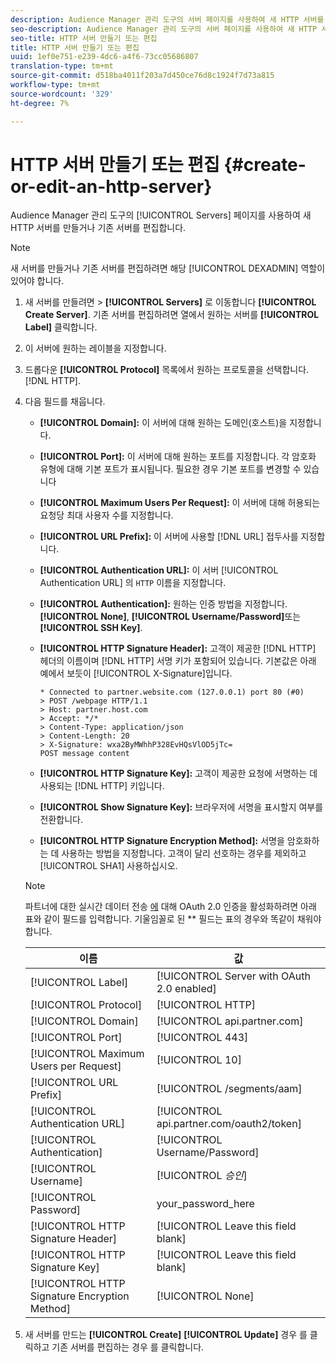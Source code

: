 ```yaml
---
description: Audience Manager 관리 도구의 서버 페이지를 사용하여 새 HTTP 서버를 만들거나 기존 서버를 편집합니다.
seo-description: Audience Manager 관리 도구의 서버 페이지를 사용하여 새 HTTP 서버를 만들거나 기존 서버를 편집합니다.
seo-title: HTTP 서버 만들기 또는 편집
title: HTTP 서버 만들기 또는 편집
uuid: 1ef0e751-e239-4dc6-a4f6-73cc05686807
translation-type: tm+mt
source-git-commit: d518ba4011f203a7d450ce76d8c1924f7d73a815
workflow-type: tm+mt
source-wordcount: '329'
ht-degree: 7%

---
```



# HTTP 서버 만들기 또는 편집 {#create-or-edit-an-http-server}

Audience Manager 관리 도구의 [!UICONTROL Servers] 페이지를 사용하여 새 HTTP 서버를 만들거나 기존 서버를 편집합니다.

>[!NOTE]
>
>새 서버를 만들거나 기존 서버를 편집하려면 해당 [!UICONTROL DEXADMIN] 역할이 있어야 합니다.

1. 새 서버를 만들려면 > **[!UICONTROL Servers]** 로 이동합니다 **[!UICONTROL Create Server]**. 기존 서버를 편집하려면 열에서 원하는 서버를 **[!UICONTROL Label]** 클릭합니다.
1. 이 서버에 원하는 레이블을 지정합니다.
1. 드롭다운 **[!UICONTROL Protocol]** 목록에서 원하는 프로토콜을 선택합니다. [!DNL HTTP].
1. 다음 필드를 채웁니다.

   * **[!UICONTROL Domain]:** 이 서버에 대해 원하는 도메인(호스트)을 지정합니다.
   * **[!UICONTROL Port]:** 이 서버에 대해 원하는 포트를 지정합니다. 각 암호화 유형에 대해 기본 포트가 표시됩니다. 필요한 경우 기본 포트를 변경할 수 있습니다
   * **[!UICONTROL Maximum Users Per Request]:** 이 서버에 대해 허용되는 요청당 최대 사용자 수를 지정합니다.
   * **[!UICONTROL URL Prefix]:** 이 서버에 사용할 [!DNL URL] 접두사를 지정합니다.
   * **[!UICONTROL Authentication URL]:** 이 서버 [!UICONTROL Authentication URL] 의 `HTTP` 이름을 지정합니다.
   * **[!UICONTROL Authentication]:** 원하는 인증 방법을 지정합니다. **[!UICONTROL None]**, **[!UICONTROL Username/Password]**&#x200B;또는 **[!UICONTROL SSH Key]**.
   * **[!UICONTROL HTTP Signature Header]:** 고객이 제공한 [!DNL HTTP] 헤더의 이름이며 [!DNL HTTP] 서명 키가 포함되어 있습니다. 기본값은 아래 예에서 보듯이 [!UICONTROL X-Signature]입니다.

      ```
      * Connected to partner.website.com (127.0.0.1) port 80 (#0)
      > POST /webpage HTTP/1.1
      > Host: partner.host.com
      > Accept: */*
      > Content-Type: application/json
      > Content-Length: 20
      > X-Signature: wxa2ByMWhhP328EvHQsVlOD5jTc=
      POST message content
      ```

   * **[!UICONTROL HTTP Signature Key]:** 고객이 제공한 요청에 서명하는 데 사용되는 [!DNL HTTP] 키입니다.
   * **[!UICONTROL Show Signature Key]:** 브라우저에 서명을 표시할지 여부를 전환합니다.
   * **[!UICONTROL HTTP Signature Encryption Method]:** 서명을 암호화하는 데 사용하는 방법을 지정합니다. 고객이 달리 선호하는 경우를 제외하고 [!UICONTROL SHA1] 사용하십시오.

   >[!NOTE]
   >
   >파트너에 대한 실시간 데이터 전송 [에](https://docs.adobe.com/help/en/audience-manager/user-guide/implemenation-integration-guides/receiving-audience-data/real-time-outbound-transfers/oauth-in-outbound-transfers.html) 대해 OAuth 2.0 인증을 활성화하려면 아래 표와 같이 필드를 입력합니다. 기울임꼴로 된 ** 필드는 표의 경우와 똑같이 채워야 합니다.

   | 이름 | 값 |
   |---|---|
   | [!UICONTROL Label] | [!UICONTROL Server with OAuth 2.0 enabled] |
   | [!UICONTROL Protocol] | [!UICONTROL HTTP] |
   | [!UICONTROL Domain] | [!UICONTROL api.partner.com] |
   | [!UICONTROL Port] | [!UICONTROL 443] |
   | [!UICONTROL Maximum Users per Request] | [!UICONTROL 10] |
   | [!UICONTROL URL Prefix] | [!UICONTROL /segments/aam] |
   | [!UICONTROL Authentication URL] | [!UICONTROL api.partner.com/oauth2/token] |
   | [!UICONTROL Authentication] | [!UICONTROL Username/Password] |
   | [!UICONTROL Username] | [!UICONTROL *승인*] |
   | [!UICONTROL Password] | your_password_here |
   | [!UICONTROL HTTP Signature Header] | [!UICONTROL Leave this field blank] |
   | [!UICONTROL HTTP Signature Key] | [!UICONTROL Leave this field blank] |
   | [!UICONTROL HTTP Signature Encryption Method] | [!UICONTROL None] |

1. 새 서버를 만드는 **[!UICONTROL Create]** **[!UICONTROL Update]** 경우 를 클릭하고 기존 서버를 편집하는 경우 를 클릭합니다.
